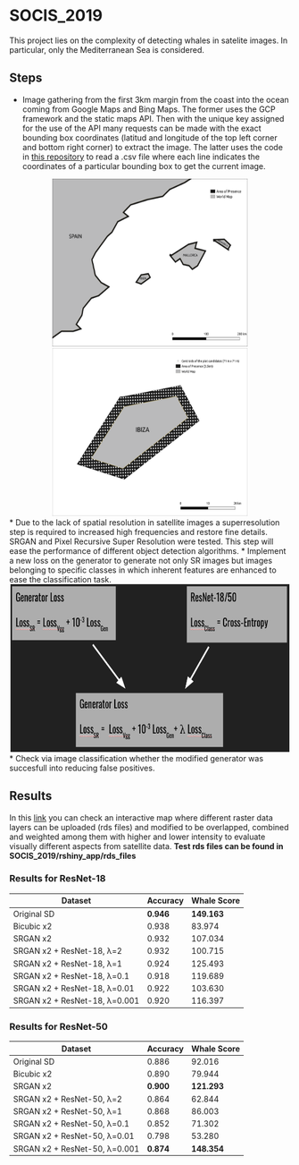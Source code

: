 # SOCIS_2019
This project lies on the complexity of detecting whales in satelite images. In particular, only the Mediterranean Sea is considered. 

## Steps
* Image gathering from the first 3km margin from the coast into the ocean coming from Google Maps and Bing Maps. The former uses the GCP framework and the static maps API. Then with the unique key assigned for the use of the API many requests can be made with the exact bounding box coordinates (latitud and longitude of the top left corner and bottom right corner) to extract the image. The latter uses the code in [this repository](https://github.com/manurare/Satellite-Aerial-Image-Retrieval.git) to read a .csv file where each line indicates the coordinates of a particular bounding box to get the current image.

<div align="center">
  <img src="result_images/map_noGrid.png" width="350" height="300">
  <img src="result_images/grid.png" width="350" height="300">
</div>
* Due to the lack of spatial resolution in satellite images a superresolution step is required to increased high frequencies and restore fine details. SRGAN and Pixel Recursive Super Resolution were tested. This step will ease the performance of different object detection algorithms.
* Implement a new loss on the generator to generate not only SR images but images belonging to specific classes in which inherent features are enhanced to ease the classification task.

<div align="center">
  <img src="result_images/new_loss.png" width="500" height="300">
</div>
* Check via image classification whether the modified generator was succesfull into reducing false positives. 

## Results
In this [link](https://www-iuem.univ-brest.fr/datacube/sample-apps/rshiny_app/) you can check an interactive map where different raster data layers can be uploaded (rds files) and modified to be overlapped, combined and weighted among them with higher and lower intensity to evaluate visually different aspects from satellite data. **Test rds files can be found in SOCIS_2019/rshiny_app/rds_files**

### Results for ResNet-18
|Dataset|Accuracy|Whale Score|
| --- | --- | --- |
| Original SD | **0.946** | **149.163** |
| Bicubic x2 | 0.938 | 83.974 |
| SRGAN x2 | 0.932 | 107.034 |
| SRGAN x2 + ResNet-18, &#955;=2 | 0.932 | 100.715 |
| SRGAN x2 + ResNet-18, &#955;=1 | 0.924 | 125.493 |
| SRGAN x2 + ResNet-18, &#955;=0.1 | 0.918 | 119.689 |
| SRGAN x2 + ResNet-18, &#955;=0.01 | 0.922 | 103.630 |
| SRGAN x2 + ResNet-18, &#955;=0.001 | 0.920 | 116.397 |

### Results for ResNet-50
|Dataset|Accuracy|Whale Score|
| --- | --- | --- |
| Original SD | 0.886 | 92.016 |
| Bicubic x2 | 0.890 | 79.944 |
| SRGAN x2 | **0.900** | **121.293** |
| SRGAN x2 + ResNet-50, &#955;=2 | 0.864 | 62.844 |
| SRGAN x2 + ResNet-50, &#955;=1 | 0.868 | 86.003 |
| SRGAN x2 + ResNet-50, &#955;=0.1 | 0.852 | 71.302 |
| SRGAN x2 + ResNet-50, &#955;=0.01 | 0.798 | 53.280 |
| SRGAN x2 + ResNet-50, &#955;=0.001 | **0.874** | **148.354** |


